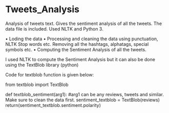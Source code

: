 # Tweets_Analysis
Analysis of tweets text. Gives the sentiment analysis of all the tweets. The data file is included. Used NLTK and Python 3.

• Loding the data
• Processing and cleaning the data using punctuation, NLTK Stop words etc. Removing all the hashtags, alphatags, special    symbols etc.
• Computing the Sentiment Analysis of all the tweets.

I used NLTK to compute the Sentiment Analysis but it can also be done using the TextBlob library (python)

Code for textblob function is given below:

from textblob import TextBlob

def textblob_sentiment(arg1):  #arg1 can be any reviews, tweets and similar. Make sure to clean the data first.
    sentiment_textblob = TextBlob(reviews)
    return(sentiment_textblob.sentiment.polarity)
